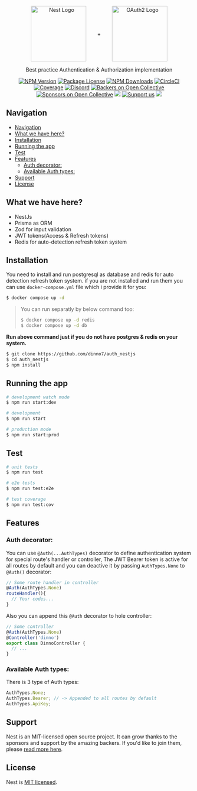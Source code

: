 <p align="center" style="display:flex;align-items: center;justify-content: center;gap: 30px">
  <a href="http://nestjs.com/" target="blank"><img src="https://api.iconify.design/logos:nestjs.svg" width="150" alt="Nest Logo" /></a>
  +
  <a href="http://nestjs.com/" target="blank"><img src="https://api.iconify.design/devicon:oauth.svg" width="150" alt="OAuth2 Logo" /></a>

</p>

[circleci-image]: https://img.shields.io/circleci/build/github/nestjs/nest/master?token=abc123def456
[circleci-url]: https://circleci.com/gh/nestjs/nest

  <p align="center">Best practice Authentication & Authorization implementation</p>
  <p align="center">
<a href="https://www.npmjs.com/~nestjscore" target="_blank"><img src="https://img.shields.io/npm/v/@nestjs/core.svg" alt="NPM Version" /></a>
<a href="https://www.npmjs.com/~nestjscore" target="_blank"><img src="https://img.shields.io/npm/l/@nestjs/core.svg" alt="Package License" /></a>
<a href="https://www.npmjs.com/~nestjscore" target="_blank"><img src="https://img.shields.io/npm/dm/@nestjs/common.svg" alt="NPM Downloads" /></a>
<a href="https://circleci.com/gh/nestjs/nest" target="_blank"><img src="https://img.shields.io/circleci/build/github/nestjs/nest/master" alt="CircleCI" /></a>
<a href="https://coveralls.io/github/nestjs/nest?branch=master" target="_blank"><img src="https://coveralls.io/repos/github/nestjs/nest/badge.svg?branch=master#9" alt="Coverage" /></a>
<a href="https://discord.gg/G7Qnnhy" target="_blank"><img src="https://img.shields.io/badge/discord-online-brightgreen.svg" alt="Discord"/></a>
<a href="https://opencollective.com/nest#backer" target="_blank"><img src="https://opencollective.com/nest/backers/badge.svg" alt="Backers on Open Collective" /></a>
<a href="https://opencollective.com/nest#sponsor" target="_blank"><img src="https://opencollective.com/nest/sponsors/badge.svg" alt="Sponsors on Open Collective" /></a>
  <a href="https://paypal.me/kamilmysliwiec" target="_blank"><img src="https://img.shields.io/badge/Donate-PayPal-ff3f59.svg"/></a>
    <a href="https://opencollective.com/nest#sponsor"  target="_blank"><img src="https://img.shields.io/badge/Support%20us-Open%20Collective-41B883.svg" alt="Support us"></a>
  <a href="https://twitter.com/nestframework" target="_blank"><img src="https://img.shields.io/twitter/follow/nestframework.svg?style=social&label=Follow"></a>
</p>

## Navigation

- [Navigation](#navigation)
- [What we have here?](#what-we-have-here)
- [Installation](#installation)
- [Running the app](#running-the-app)
- [Test](#test)
- [Features](#features)
  - [Auth decorator:](#auth-decorator)
  - [Available Auth types:](#available-auth-types)
- [Support](#support)
- [License](#license)

## What we have here?

- NestJs
- Prisma as ORM
- Zod for input validation
- JWT tokens(Access & Refresh tokens)
- Redis for auto-detection refresh token system

## Installation

You need to install and run postgresql as database and redis for auto detection refresh token system.
if you are not installed and run them you can use `docker-compose.yml` file which i provide it for you:

```bash
$ docker compose up -d
```

> You can run separatly by below command too:
>
> ```bash
> $ docker compose up -d redis
> $ docker compose up -d db
> ```

**Run above command just if you do not have postgres & redis on your system.**

```bash
$ git clone https://github.com/dinno7/auth_nestjs
$ cd auth_nestjs
$ npm install
```

## Running the app

```bash
# development watch mode
$ npm run start:dev

# development
$ npm run start

# production mode
$ npm run start:prod
```

## Test

```bash
# unit tests
$ npm run test

# e2e tests
$ npm run test:e2e

# test coverage
$ npm run test:cov
```

## Features

### Auth decorator:

You can use `@Auth(...AuthTypes)` decorator to define authentication system for special route's handler or controller,
The JWT Bearer token is active for all routes by default and you can deactive it by passing `AuthTypes.None` to `@Auth()` decorator:

```typescript
// Some route handler in controller
@Auth(AuthTypes.None)
routeHandler(){
  // Your codes...
}
```

Also you can append this `@Auth` decorator to hole controller:

```typescript
// Some controller
@Auth(AuthTypes.None)
@Controller('dinno')
export class DinnoController {
  // ...
}
```

### Available Auth types:

There is 3 type of Auth types:

```typescript
AuthTypes.None;
AuthTypes.Bearer; // -> Appended to all routes by default
AuthTypes.ApiKey;
```

<!-- `@Auth(AuthTypes.Bearer)` -->

## Support

Nest is an MIT-licensed open source project. It can grow thanks to the sponsors and support by the amazing backers. If you'd like to join them, please [read more here](https://docs.nestjs.com/support).

## License

Nest is [MIT licensed](LICENSE).
